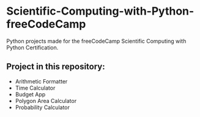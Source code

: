 # Scientific-Computing-with-Python-freeCodeCamp
Python projects made for the freeCodeCamp Scientific Computing with Python Certification.
## Project in this repository:
- Arithmetic Formatter
- Time Calculator
- Budget App
- Polygon Area Calculator
- Probability Calculator
